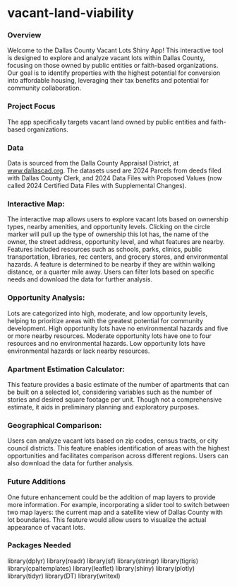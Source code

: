 # vacant-land-viability

### Overview ###
Welcome to the Dallas County Vacant Lots Shiny App! This interactive tool is designed to explore and analyze vacant lots within Dallas County, focusing on those owned by public entities or faith-based organizations. Our goal is to identify properties with the highest potential for conversion into affordable housing, leveraging their tax benefits and potential for community collaboration.

### Project Focus ###
The app specifically targets vacant land owned by public entities and faith-based organizations. 

### Data ###
Data is sourced from the Dalla County Appraisal District, at www.dallascad.org. The datasets used are 2024 Parcels from deeds filed with Dallas County Clerk, and 2024 Data Files with Proposed Values (now called 2024 Certified Data Files with Supplemental Changes).

### Interactive Map: ###
The interactive map allows users to explore vacant lots based on ownership types, nearby amenities, and opportunity levels. Clicking on the circle marker will pull up the type of ownership this lot has, the name of the owner, the street address, opportunity level, and what features are nearby. Features included resources such as schools, parks, clinics, public transportation, libraries, rec centers, and grocery stores, and environmental hazards. A feature is determined to be nearby if they are within walking distance, or a quarter mile away. Users can filter lots based on specific needs and download the data for further analysis.

### Opportunity Analysis: ###
Lots are categorized into high, moderate, and low opportunity levels, helping to prioritize areas with the greatest potential for community development. High opportunity lots have no environmental hazards and five or more nearby resources. Moderate opportunity lots have one to four resources and no environmental hazards. Low opportunity lots have environmental hazards or lack nearby resources.

### Apartment Estimation Calculator: ###
This feature provides a basic estimate of the number of apartments that can be built on a selected lot, considering variables such as the number of stories and desired square footage per unit. Though not a comprehensive estimate, it aids in preliminary planning and exploratory purposes.

### Geographical Comparison: ### 
Users can analyze vacant lots based on zip codes, census tracts, or city council districts. This feature enables identification of areas with the highest opportunities and facilitates comparison across different regions. Users can also download the data for further analysis.

### Future Additions ### 
One future enhancement could be the addition of map layers to provide more information. For example, incorporating a slider tool to switch between two map layers: the current map and a satellite view of Dallas County with lot boundaries. This feature would allow users to visualize the actual appearance of vacant lots.

### Packages Needed ###
library(dplyr)
library(readr)
library(sf)
library(stringr)
library(tigris)
library(cpaltemplates)
library(leaflet)
library(shiny)
library(plotly)
library(tidyr)
library(DT)
library(writexl)
